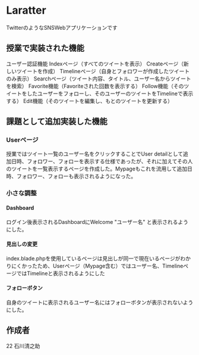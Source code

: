 # Laratter 

TwitterのようなSNSWebアプリケーションです


## 授業で実装された機能

ユーザー認証機能
Indexページ（すべてのツイートを表示）
Createページ（新しいツイートを作成）
Timelineページ（自身とフォロワーが作成したツイートのみ表示）
Searchページ（ツイート内容、タイトル、ユーザー名からツイートを検索）
Favorite機能（Favoriteされた回数を表示する）
Follow機能（そのツイートをしたユーザーをフォローし、そのユーザーのツイートをTimelineで表示する）
Edit機能（そのツイートを編集し、もとのツイートを更新する）


## 課題として追加実装した機能
### Userページ

授業ではツイート一覧のユーザー名をクリックすることでUser detailとして追加日時、フォロワー、フォローを表示する仕様であったが、それに加えてその人のツイートを一覧表示するページを作成した。Mypageもこれを流用して追加日時、フォロワー、フォローも表示されるようになった。

### 小さな調整
#### Dashboard 
ログイン後表示されるDashboardにWelcome "ユーザー名" と表示されるようにした。

#### 見出しの変更
index.blade.phpを使用しているページは見出しが同一で現在いるページがわかりにくかったため、Userページ（Mypage含む）ではユーザー名、TimelineページではTimelineと表示されるようにした

#### フォローボタン
自身のツイートに表示されるユーザー名にはフォローボタンが表示されないようにした。

## 作成者
22 石川清之助



